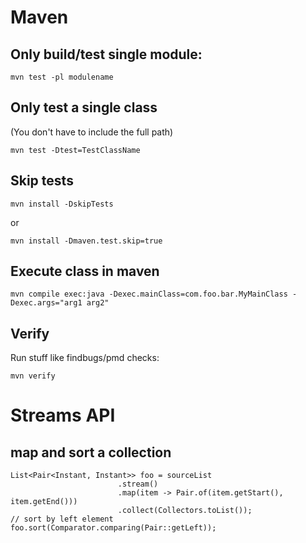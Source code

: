 # Maven

## Only build/test single module:

    mvn test -pl modulename

## Only test a single class

(You don't have to include the full path)

    mvn test -Dtest=TestClassName

## Skip tests

    mvn install -DskipTests

or

    mvn install -Dmaven.test.skip=true

## Execute class in maven

    mvn compile exec:java -Dexec.mainClass=com.foo.bar.MyMainClass -Dexec.args="arg1 arg2"
    
## Verify

Run stuff like findbugs/pmd checks:

    mvn verify

# Streams API

## map and sort a collection

```
List<Pair<Instant, Instant>> foo = sourceList
                        .stream()
                        .map(item -> Pair.of(item.getStart(), item.getEnd()))
                        .collect(Collectors.toList());
// sort by left element
foo.sort(Comparator.comparing(Pair::getLeft));
```
